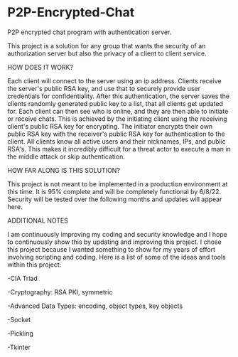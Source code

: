 # P2P-Encrypted-Chat
P2P encrypted chat program with authentication server.

This project is a solution for any group that wants the security of an authorization server but also the privacy of a client to client service.

HOW DOES IT WORK?

Each client will connect to the server using an ip address. Clients receive the server's public RSA key, and use that to securely provide user credentials for confidentiality. After this authentication, the server saves the clients randomly generated public key to a list, that all clients get updated for. Each client can then see who is online, and they are then able to initiate or receive chats. This is achieved by the initiating client using the receiving client's public RSA key for encrypting. The initiator encrypts their own public RSA key with the receiver's public RSA key for authentication to the client. All clients know all active users and their nicknames, IPs, and public RSA's. This makes it incredibly difficult for a threat actor to execute a man in the middle attack or skip authentication.

HOW FAR ALONG IS THIS SOLUTION?

This project is not meant to be implemented in a production environment at this time. It is 95% complete and will be completely functional by 6/8/22.
Security will be tested over the following months and updates will appear here.

ADDITIONAL NOTES

I am continuously improving my coding and security knowledge and I hope to continuously show this by updating and improving this project. I chose this project because I wanted something to show for my years of effort involving scripting and coding. Here is a list of some of the ideas and tools within this project:

-CIA Triad

-Cryptography: RSA PKI, symmetric

-Advanced Data Types: encoding, object types, key objects

-Socket

-Pickling

-Tkinter
